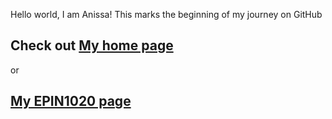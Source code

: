 Hello world, I am Anissa!
This marks the beginning of my journey on GitHub

## Check out [My home page](http://an-yc.github.io)
or
## [My EPIN1020 page](http://an-yc.github.io/epin1020)
